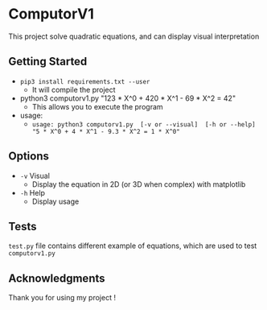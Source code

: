 # ComputorV1

This project solve quadratic equations, and can display visual interpretation

## Getting Started

* ```pip3 install requirements.txt --user```
  * It will compile the project
* python3 computorv1.py "123 * X^0 + 420 * X^1 - 69 * X^2 = 42"
  * This allows you to execute the program
* usage:
  * ```usage: python3 computorv1.py  [-v or --visual]  [-h or --help] "5 * X^0 + 4 * X^1 - 9.3 * X^2 = 1 * X^0"```

## Options

* ```-v```  Visual
  * Display the equation in 2D (or 3D when complex) with matplotlib
* ```-h```  Help
  * Display usage

## Tests

```test.py``` file contains different example of equations, which are used to test ```computorv1.py```

## Acknowledgments

Thank you for using my project !

